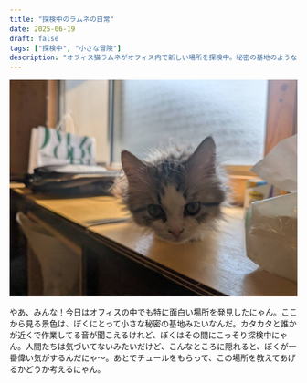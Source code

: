```yaml
---
title: "探検中のラムネの日常"
date: 2025-06-19
draft: false
tags: ["探検中", "小さな冒険"]
description: "オフィス猫ラムネがオフィス内で新しい場所を探検中。秘密の基地のような隠れ家での小さな冒険を楽しむ感情豊かな猫の様子。"
---
```


![オフィス猫ラムネがオフィス内の面白い場所で探検中に好奇心旺盛な表情を見せている様子、秘密の基地のような隠れ家での小さな冒険](/images/cat-2025-07-30T12-18-42.jpg)

やあ、みんな！今日はオフィスの中でも特に面白い場所を発見したにゃん。ここから見る景色は、ぼくにとって小さな秘密の基地みたいなんだ。カタカタと誰かが近くで作業してる音が聞こえるけれど、ぼくはその間にこっそり探検中にゃん。人間たちは気づいてないみたいだけど、こんなところに隠れると、ぼくが一番偉い気がするんだにゃ〜。あとでチュールをもらって、この場所を教えてあげるかどうか考えるにゃん。 
